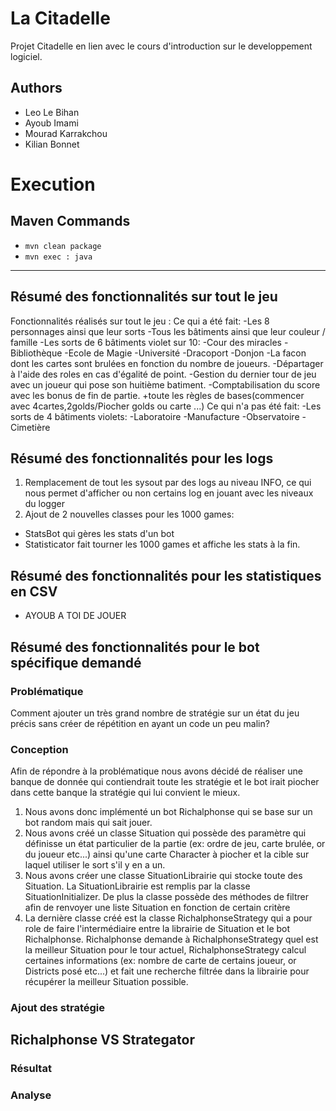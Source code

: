 # La Citadelle
Projet Citadelle en lien avec le cours d'introduction sur le developpement logiciel.

## Authors
- Leo Le Bihan
- Ayoub Imami
- Mourad Karrakchou
- Kilian Bonnet

# Execution
## Maven Commands
- `mvn clean package`
- `mvn exec : java`

------------------------------------
## Résumé des fonctionnalités sur tout le jeu
Fonctionnalités réalisés sur tout le jeu :
Ce qui a été fait:
-Les 8 personnages ainsi que leur sorts
-Tous les bâtiments ainsi que leur couleur / famille
-Les sorts de 6 bâtiments violet sur 10:
    -Cour des miracles
    -Bibliothèque
    -Ecole de Magie
    -Université
    -Dracoport
    -Donjon
-La facon dont les cartes sont brulées en fonction du nombre de joueurs.
-Départager à l'aide des roles en cas d'égalité de point.
-Gestion du dernier tour de jeu avec un joueur qui pose son huitième batiment.
-Comptabilisation du score avec les bonus de fin de partie.
+toute les règles de bases(commencer avec 4cartes,2golds/Piocher golds ou carte ...)
Ce qui n'a pas été fait:
-Les sorts de 4 bâtiments violets:
	-Laboratoire
	-Manufacture
	-Observatoire
	-Cimetière
## Résumé des fonctionnalités pour les logs
1. Remplacement de tout les sysout par des logs au niveau INFO, ce qui nous permet d'afficher ou non certains log en jouant avec les niveaux du logger
2. Ajout de 2 nouvelles classes pour les 1000 games:
  * StatsBot qui gères les stats d'un bot
  * Statisticator fait tourner les 1000 games et affiche les stats à la fin.
## Résumé des fonctionnalités pour les statistiques en CSV
* AYOUB A TOI DE JOUER
## Résumé des fonctionnalités pour le bot spécifique demandé
### Problématique
Comment ajouter un très grand nombre de stratégie sur un état du jeu précis sans créer de répétition en ayant un code un peu malin?
### Conception
Afin de répondre à la problématique nous avons décidé de réaliser une banque de donnée qui contiendrait toute les stratégie et le bot irait piocher dans cette banque la stratégie qui lui convient le mieux.
1. Nous avons donc implémenté un bot Richalphonse qui se base sur un bot random mais qui sait jouer.
2. Nous avons créé un classe Situation qui possède des paramètre qui définisse un état particulier de la partie (ex: ordre de jeu, carte brulée, or du joueur etc...) ainsi qu'une carte Character à piocher et la cible sur laquel utiliser le sort s'il y en a un.
3. Nous avons créer une classe SituationLibrairie qui stocke toute des Situation. La SituationLibrairie est remplis par la classe SituationInitializer. De plus la classe possède des méthodes de filtrer afin de renvoyer une liste Situation en fonction de certain critère
4. La dernière classe créé est la classe RichalphonseStrategy qui a pour role de faire l'intermédiaire entre la librairie de Situation et le bot Richalphonse. Richalphonse demande à RichalphonseStrategy quel est la meilleur Situation pour le tour actuel, RichalphonseStrategy calcul certaines informations (ex: nombre de carte de certains joueur, or Districts posé etc...) et fait une recherche filtrée dans la librairie pour récupérer la meilleur Situation possible.
### Ajout des stratégie
## Richalphonse VS Strategator
### Résultat
### Analyse

